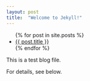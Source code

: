 ```yaml
---
layout: post
title:  "Welcome to Jekyll!"
---
```


<ul>
  {% for post in site.posts %}
    <li>
      <a href="{{ post.url }}">{{ post.title }}</a>
    </li>
  {% endfor %}
</ul>

This is a test blog file.

For details, see below.
